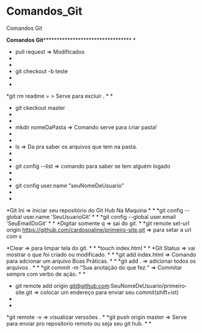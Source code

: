 # Comandos_Git
Comandos Git


********************Comandos Git*****************************************************
*
* pull request => Modificados
*
*
* git checkout -b teste
*
*
*git rm readme = > Serve para excluir .
*
*
* git ckeckout master
*
*
* mkdir nomeDaPasta => Comando serve para criar pasta!
*
*
* ls => Da pra saber os arquivos que tem na pasta.
*
*
* git config --list  => comando para saber se tem alguém logado
*
*
* git config user.name "seuNomeDeUsuario"
*
*
*Git Ini => iniciar seu repositório do Git Hub Na Maquina
*
*
*git config --global user.name 'SeuUsuarioGit'
*
*
*git config --global user.email 'SeuEmailDoGit'
*
*
*Digitar somente q => sai do git.
*
*git remote set-url origin https://github.com/cardosoaline/primeiro-site.git => para setar a url com s

*Clear => para limpar tela do git.
*
*
*touch index.html
*
*
*Git Status => vai mostrar o que foi criado ou modificado.
*
*
*git add index.html   => Comando para adcionar um arquivo Boas Práticas.
*
*
*git add . => adicionar todos os arquivos .
*
*
*git commit -m "Sua anotação do que fez " => Commitar sempre com verbo de ação.
*
*
* git remote add origin git@github.com:SeuNomeDeUsuario/primeiro-site.git   =>  colocar um endereço para enviar seu commit(shift+ist)
*
*
*git remote -v     => visualizar verssões .
*
*git push origin master  => Serve para enviar pro repositorio remoto ou seja seu git hub.
*
*

